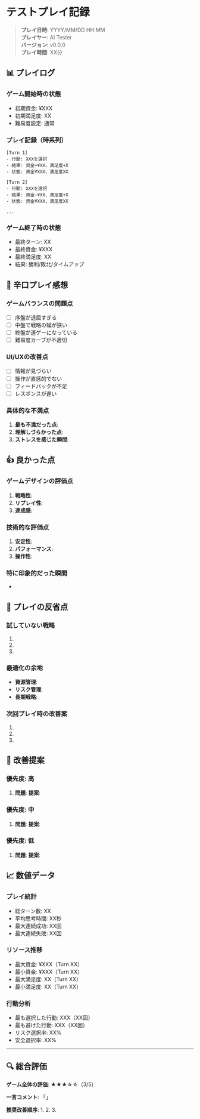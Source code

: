 # テストプレイ記録

> **プレイ日時**: YYYY/MM/DD HH:MM  
> **プレイヤー**: AI Tester  
> **バージョン**: v0.0.0  
> **プレイ時間**: XX分

## 📊 プレイログ

### ゲーム開始時の状態
- 初期資金: ¥XXX
- 初期満足度: XX
- 難易度設定: 通常

### プレイ記録（時系列）
```
[Turn 1]
- 行動: XXXを選択
- 結果: 資金+¥XX、満足度+X
- 状態: 資金¥XXX、満足度XX

[Turn 2]
- 行動: XXXを選択
- 結果: 資金-¥XX、満足度+X
- 状態: 資金¥XXX、満足度XX

...
```

### ゲーム終了時の状態
- 最終ターン: XX
- 最終資金: ¥XXX
- 最終満足度: XX
- 結果: 勝利/敗北/タイムアップ

## 😤 辛口プレイ感想

### ゲームバランスの問題点
- [ ] 序盤が退屈すぎる
- [ ] 中盤で戦略の幅が狭い
- [ ] 終盤が運ゲーになっている
- [ ] 難易度カーブが不適切

### UI/UXの改善点
- [ ] 情報が見づらい
- [ ] 操作が直感的でない
- [ ] フィードバックが不足
- [ ] レスポンスが遅い

### 具体的な不満点
1. **最も不満だった点**: 
2. **理解しづらかった点**: 
3. **ストレスを感じた瞬間**: 

## 👍 良かった点

### ゲームデザインの評価点
1. **戦略性**: 
2. **リプレイ性**: 
3. **達成感**: 

### 技術的な評価点
1. **安定性**: 
2. **パフォーマンス**: 
3. **操作性**: 

### 特に印象的だった瞬間
- 

## 🤔 プレイの反省点

### 試していない戦略
1. 
2. 
3. 

### 最適化の余地
- **資源管理**: 
- **リスク管理**: 
- **長期戦略**: 

### 次回プレイ時の改善案
1. 
2. 
3. 

## 🎯 改善提案

### 優先度: 高
1. **問題**: 
   **提案**: 

### 優先度: 中
1. **問題**: 
   **提案**: 

### 優先度: 低
1. **問題**: 
   **提案**: 

## 📈 数値データ

### プレイ統計
- 総ターン数: XX
- 平均思考時間: XX秒
- 最大連続成功: XX回
- 最大連続失敗: XX回

### リソース推移
- 最大資金: ¥XXX（Turn XX）
- 最小資金: ¥XXX（Turn XX）
- 最大満足度: XX（Turn XX）
- 最小満足度: XX（Turn XX）

### 行動分析
- 最も選択した行動: XXX（XX回）
- 最も避けた行動: XXX（XX回）
- リスク選択率: XX%
- 安全選択率: XX%

---

## 🔍 総合評価

**ゲーム全体の評価**: ★★★☆☆（3/5）

**一言コメント**: 「」

**推奨改善順序**:
1. 
2. 
3. 